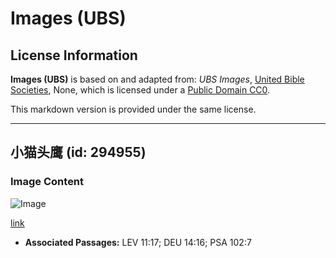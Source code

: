 # Images (UBS)

## License Information

**Images (UBS)** is based on and adapted from: _UBS Images_, [United Bible Societies](https://unitedbiblesocieties.org/), None, which is licensed under a [Public Domain CC0](https://creativecommons.org/public-domain/cc0/).

This markdown version is provided under the same license.



--------------------------------

## 小猫头鹰 (id: 294955)

### Image Content

![Image](https://cdn.aquifer.bible/aquifer-content/resources/Media/WEB-0601_little_owl.jpg)

[link](https://cdn.aquifer.bible/aquifer-content/resources/Media/WEB-0601_little_owl.jpg)

* **Associated Passages:** LEV 11:17; DEU 14:16; PSA 102:7

